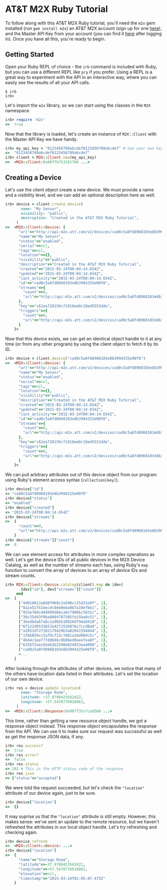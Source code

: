 
# AT&T M2X Ruby Tutorial

To follow along with this AT&T M2X Ruby tutorial, you'll need the `m2x` gem installed (run `gem install m2x`) an AT&T M2X account (sign up for one [here](https://m2x.att.com/signup)), and the Master API Key from your account (you can find it [here](https://m2x.att.com/account#master-keys) after logging in). Once you have all this, you're ready to begin.

## Getting Started

Open your Ruby REPL of choice - the `irb` command is included with Ruby, but you can use a different REPL like `pry` if you prefer. Using a REPL is a great way to experiment with the API in an interactive way, where you can easily see the results of all your API calls.
```shell
$ irb
irb>
```

Let's import the `m2x` library, so we can start using the classes in the `M2X` namespace.
```ruby
irb> require 'm2x'
=>  true
```

Now that the library is loaded, let's create an instance of `M2X::Client` with the Master API Key we have handy.
```ruby
irb> my_api_key = "0123456789abcdef0123456789abcdef" # Use your own key here!
=>  "0123456789abcdef0123456789abcdef"
irb> client = M2X::Client.new(my_api_key)
=>  <M2X::Client:0x007fb753101708 ...>
```

## Creating a Device

Let's use the client object create a new device. We must provide a name and a visibility level, and we can add an optional description here as well.
```ruby
irb> device = client.create_device(
       name: "My Sensor",
       visibility: "public",
       description: "Created in the AT&T M2X Ruby Tutorial",
     )
=>  <M2X::Client::Device: {
      "url"=>"http://api-m2x.att.com/v2/devices/cad0c5a8fd8968103e8b3994325e00f0",
      "name"=>"My Sensor",
      "status"=>"enabled",
      "serial"=>nil,
      "tags"=>nil,
      "location"=>{},
      "visibility"=>"public",
      "description"=>"Created in the AT&T M2X Ruby Tutorial",
      "created"=>"2015-03-24T00:04:14.654Z",
      "updated"=>"2015-03-24T00:04:14.654Z",
      "last_activity"=>"2015-03-24T00:04:14.654Z",
      "id"=>"cad0c5a8fd8968103e8b3994325e00f0",
      "streams"=>{
        "count"=>0,
        "url"=>"http://api-m2x.att.com/v2/devices/cad0c5a8fd8968103e8b3994325e00f0/streams"
      },
      "key"=>"c61ea728159cf1918ee0c18ed5552dde",
      "triggers"=>{
        "count"=>0,
        "url"=>"http://api-m2x.att.com/v2/devices/cad0c5a8fd8968103e8b3994325e00f0/triggers"
      }
    }>
```

Now that this device exists, we can get an identical object handle to it at any time (or from any other program) by using the client object to fetch it by its ID.
```ruby
irb> device = client.device("cad0c5a8fd8968103e8b3994325e00f0")
=>  <M2X::Client::Device: {
      "url"=>"http://api-m2x.att.com/v2/devices/cad0c5a8fd8968103e8b3994325e00f0",
      "name"=>"My Sensor",
      "status"=>"enabled",
      "serial"=>nil,
      "tags"=>nil,
      "location"=>{},
      "visibility"=>"public",
      "description"=>"Created in the AT&T M2X Ruby Tutorial",
      "created"=>"2015-03-24T00:04:14.654Z",
      "updated"=>"2015-03-24T00:04:14.654Z",
      "last_activity"=>"2015-03-24T00:04:14.654Z",
      "id"=>"cad0c5a8fd8968103e8b3994325e00f0",
      "streams"=>{
        "count"=>0,
        "url"=>"http://api-m2x.att.com/v2/devices/cad0c5a8fd8968103e8b3994325e00f0/streams"
      },
      "key"=>"c61ea728159cf1918ee0c18ed5552dde",
      "triggers"=>{
        "count"=>0,
        "url"=>"http://api-m2x.att.com/v2/devices/cad0c5a8fd8968103e8b3994325e00f0/triggers"
      }
    }>
```

We can pull arbitrary attributes out of this device object from our program using Ruby's element access syntax (`collection[key]`).
```ruby
irb> device["id"]
=> "cad0c5a8fd8968103e8b3994325e00f0"
irb> device["status"]
=> "enabled"
irb> device["created"]
=> "2015-03-24T00:04:14.654Z"
irb> device["streams"]
=>  {
      "count"=>0,
      "url"=>"http://api-m2x.att.com/v2/devices/cad0c5a8fd8968103e8b3994325e00f0/streams"
    }
irb> device["streams"]["count"]
=>  0
```

We can use element access for attributes in more complex operations as well. Let's get the device IDs of all public devices in the M2X Device Catalog, as well as the number of streams each has, using Ruby's `map` function to convert the array of devices to an array of device IDs and stream counts.
```ruby
irb> M2X::Client::Device.catalog(client).map do |dev|
       [dev["id"], dev["streams"]["count"]]
     end
=>  [
      ["4d018012a8d8f969c3a508cc15431e9f", 1],
      ["8a1e527b1becdc0eb0eba0b7a10efbb1", 2],
      ["933e760c444999d84ca9c7980bc5831c", 1],
      ["38c55d43f0ba8004707305fe15ba0c51", 1],
      ["3bedbda67a8c1a902b10828d79da9410", 1],
      ["6f122d0531b51b4272526876c7ccd8a8", 1],
      ["a2852df27102179429b3a02641594044", 1],
      ["1fbb859cc5af9cf23c7d61a16d9b0c5c", 4],
      ["4b44c1ee777dd66bc0b08ed8eee7ea0f", 1],
      ["615bf2aec65eb2b2590e024833ea4998", 1],
      ["cad0c5a8fd8968103e8b3994325e00f0", 0],
      #...
    ]
```

After looking through the attributes of other devices, we notice that many of the others have location data listed in their attributes. Let's set the location of our own device.
```ruby
irb> res = device.update_location(
       name: "Storage Room",
       latitude: -37.9788423562422,
       longitude: -57.5478776916862,
     )
=>  <M2X::Client::Response:0x007f35c7cad560 ...>
```

This time, rather than getting a new resource object handle, we got a response object instead. This response object encapsulates the response from the API. We can use it to make sure our request was successful as well as get the response JSON data, if any.
```ruby
irb> res.success?
=>  true
irb> res.error?
=>  false
irb> res.status
=> 202 # This is the HTTP status code of the response
irb> res.json
=> {"status"=>"accepted"}
```

We were told the request succeeded, but let's check the `"location"` attribute of our device again, just to be sure.
```ruby
irb> device["location"]
=>  {}
```

It may suprise us that the `"location"` attribute is still empty. However, this makes sense: we've sent an update to the remote resource, but we haven't refreshed the attributes in our local object handle. Let's try refreshing and checking again.
```ruby
irb> device.refresh
=>  <M2X::Client::Device: ...>
irb> device["location"]
=>  {
      "name"=>"Storage Room",
      "latitude"=>-37.9788423562422,
      "longitude"=>-57.5478776916862,
      "elevation"=>nil,
      "timestamp"=>"2015-03-24T01:05:07.475Z"
    }
```

